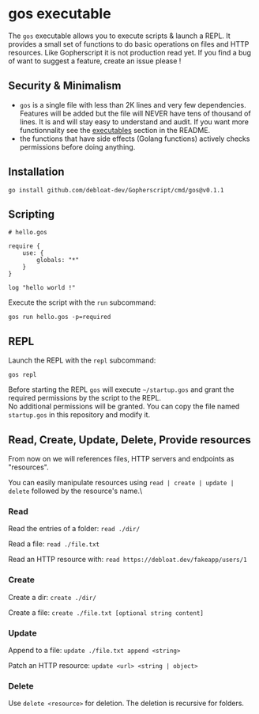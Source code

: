 # gos executable

The ``gos`` executable allows you to execute scripts & launch a REPL.
It provides a small set of functions to do basic operations on files and HTTP resources.
Like Gopherscript it is not production read yet. If you find a bug of want to suggest a feature, create an issue please !

## Security & Minimalism

- ``gos`` is a single file with less than 2K lines and very few dependencies. Features will be added but the file will NEVER have tens of thousand of lines.
  It is and will stay easy to understand and audit. If you want more functionnality see the [executables](./README.md##executables) section in the README.
- the functions that have side effects (Golang functions) actively checks permissions before doing anything.


## Installation

```
go install github.com/debloat-dev/Gopherscript/cmd/gos@v0.1.1
```

## Scripting

```
# hello.gos

require {
    use: {
        globals: "*"
    }
}

log "hello world !"
```

Execute the script with the ``run`` subcommand:

```
gos run hello.gos -p=required
```

## REPL

Launch the REPL with the ``repl`` subcommand:
```
gos repl
```

Before starting the REPL ``gos`` will execute ``~/startup.gos`` and grant the required permissions by the script to the REPL.\
No additional permissions will be granted. You can copy the file named ``startup.gos`` in this repository and modify it.


## Read, Create, Update, Delete, Provide resources

From now on we will references files, HTTP servers and endpoints as "resources".

You can easily manipulate resources using ``read | create | update | delete`` followed by the resource's name.\


### Read

Read the entries of a folder: ``read ./dir/``

Read a file: ``read ./file.txt``

Read an HTTP resource with: ``read https://debloat.dev/fakeapp/users/1``

### Create

Create a dir: ``create ./dir/``

Create a file: ``create ./file.txt [optional string content]``

### Update

Append to a file: ``update ./file.txt append <string>``

Patch an HTTP resource: ``update <url> <string | object>``

### Delete

Use ``delete <resource>`` for deletion. The deletion is recursive for folders.
